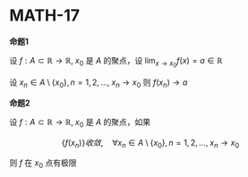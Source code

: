 # MATH-17

**命题1**

设 $f:A\subset \mathbb{R}\to \mathbb{R}, \; x_{0}$ 是 $A$ 的聚点，设 $\lim_{ x \to x_{0} } f(x)=a\in \mathbb{R}$

设 $x_{n}\in A \setminus\{ x_{0} \},n=1,2,\dots,\;x_{n}\to x_{0}$ 则 $f(x_{n})\to a$

**命题2**

设 $f:A\subset \mathbb{R}\to \mathbb{R}, \; x_{0}$ 是 $A$ 的聚点，如果

$$
\{ f(x_{n}) \} 收敛 ,\quad \forall x_{n} \in A \setminus \{ x_{0} \}, n=1,2,\dots, \; x_{n}\to x_{0}
$$

则 $f$ 在 $x_{0}$ 点有极限